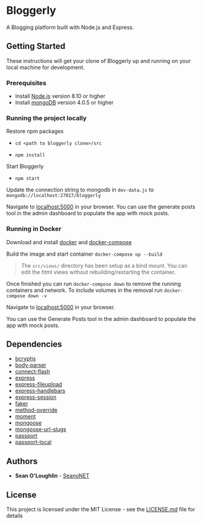 # Bloggerly
A Blogging platform built with Node.js and Express. 

## Getting Started

These instructions will get your clone of Bloggerly up and running on your local machine for development.

### Prerequisites

* Install [Node.js](https://nodejs.org) version 8.10 or higher
* Install [mongoDB](https://www.mongodb.com/) version 4.0.5 or higher

### Running the project locally

Restore npm packages

- `cd <path to bloggerly clone>/src`

- `npm install`

Start Bloggerly

- `npm start`

Update the connection string to mongodb in `dev-data.js` to `mongodb://localhost:27017/bloggerly`

Navigate to [localhost:5000](http://localhost:5000) in your browser. You can use the generate posts tool in the admin dashboard to populate the app with mock posts.

### Running in Docker

Download and install [docker](https://www.docker.com/get-started) and [docker-compose](https://docs.docker.com/compose/install/)

Build the image and start container `docker-compose up --build`

> The `src/views/` directory has been setup as a bind mount. You can edit the html views without rebuilding/restarting the container.

Once finished you can run `docker-compose down` to remove the running containers and network. To include volumes in the removal run `docker-compose down -v`

Navigate to [localhost:5000](http://localhost:5000) in your browser.

You can use the Generate Posts tool in the admin dashboard to populate the app with mock posts.

## Dependencies

* [bcryptjs](https://www.npmjs.com/package/bcryptjs)
* [body-parser](https://www.npmjs.com/package/body-parser)
* [connect-flash](https://www.npmjs.com/package/connect-flash)
* [express](https://www.npmjs.com/package/express)
* [express-fileupload](https://www.npmjs.com/package/express-fileupload)
* [express-handlebars](https://www.npmjs.com/package/express-handlebars)
* [express-session](https://www.npmjs.com/package/express-session)
* [faker](https://www.npmjs.com/package/faker)
* [method-override](https://www.npmjs.com/package/method-override)
* [moment](https://www.npmjs.com/package/moment)
* [mongoose](https://www.npmjs.com/package/mongoose)
* [mongoose-url-slugs](https://www.npmjs.com/package/mongoose-url-slugs)
* [passport](https://www.npmjs.com/package/passport)
* [passport-local](https://www.npmjs.com/package/passport-local)

## Authors

* **Sean O'Loughlin** - [SeanoNET](https://github.com/SeanoNET)

## License

This project is licensed under the MIT License - see the [LICENSE.md](LICENSE) file for details


